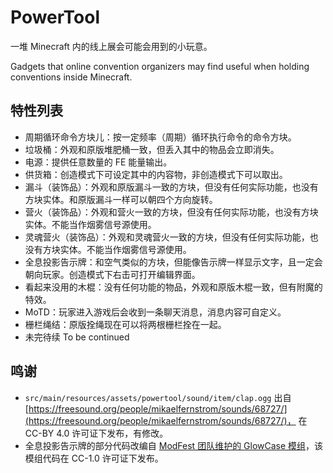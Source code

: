 # PowerTool

一堆 Minecraft 内的线上展会可能会用到的小玩意。

Gadgets that online convention organizers may find useful when holding conventions inside Minecraft.

## 特性列表

  - 周期循环命令方块儿：按一定频率（周期）循环执行命令的命令方块。
  - 垃圾桶：外观和原版堆肥桶一致，但丢入其中的物品会立即消失。
  - 电源：提供任意数量的 FE 能量输出。
  - 供货箱：创造模式下可设定其中的内容物，非创造模式下可以取出。
  - 漏斗（装饰品）：外观和原版漏斗一致的方块，但没有任何实际功能，也没有方块实体。和原版漏斗一样可以朝四个方向旋转。
  - 营火（装饰品）：外观和营火一致的方块，但没有任何实际功能，也没有方块实体。不能当作烟雾信号源使用。
  - 灵魂营火（装饰品）：外观和灵魂营火一致的方块，但没有任何实际功能，也没有方块实体。不能当作烟雾信号源使用。
  - 全息投影告示牌：和空气类似的方块，但能像告示牌一样显示文字，且一定会朝向玩家。创造模式下右击可打开编辑界面。
  - 看起来没用的木棍：没有任何功能的物品，外观和原版木棍一致，但有附魔的特效。
  - MoTD：玩家进入游戏后会收到一条聊天消息，消息内容可自定义。
  - 栅栏绳结：原版拴绳现在可以将两根栅栏拴在一起。
  - 未完待续 To be continued

## 鸣谢

  - `src/main/resources/assets/powertool/sound/item/clap.ogg`
    出自 [https://freesound.org/people/mikaelfernstrom/sounds/68727/](https://freesound.org/people/mikaelfernstrom/sounds/68727/)，
    在 CC-BY 4.0 许可证下发布，有修改。
  - 全息投影告示牌的部分代码改编自 [ModFest 团队维护的 GlowCase 模组](https://github.com/ModFest/glowcase)，该模组代码在 CC-1.0 许可证下发布。
